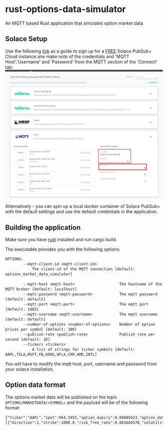 # rust-options-data-simulator
An MQTT based Rust application that simulates option market data

## Solace Setup

Use the following [link](https://docs.solace.com/Solace-Cloud/ggs_signup.htm) as a guide to sign up for a [FREE](https://console.solace.cloud/login/new-account) Solace PubSub+ Cloud instance ane make note of the credentials and 'MQTT Host','Username' and 'Password' from the MQTT section of the 'Connect' tab:
![MQTT](imgs/mqtt.png)


Alternatively - you can spin up a local docker container of Solace PubSub+ with the default settings and use the default credentials in the application.
 

## Building the application

Make sure you have [rust](https://www.rust-lang.org/tools/install) installed and run cargo build. 

The executable provides you with the following options:

```
OPTIONS:
        --mqtt-client-id <mqtt-client-id>
            The client-id of the MQTT connection [default: options_market_data_simulator]

        --mqtt-host <mqtt-host>                    The hostname of the MQTT broker [default: localhost]
        --mqtt-password <mqtt-password>            The mqtt password [default: default]
        --mqtt-port <mqtt-port>                    The mqtt port [default: 1883]
        --mqtt-username <mqtt-username>            The mqtt username [default: default]
        --number-of-options <number-of-options>    Number of option prices per symbol [default: 100]
        --publish-rate <publish-rate>              Publish rate per second [default: 10]
        --tickers <tickers>
            A list of strings for ticker symbols [default: AAPL,TSLA,MSFT,FB,GOOG,NFLX,CRM,AMD,INTL]
```

You will have to modify the mqtt host, port, username and password from your solace installation.

## Option data format

The options market data will be published on the topic `OPTIONS/MARKETDATA/<SYMBOL>` and the payload will be of the following format:

```
{"ticker":"AAPL","spot":964.5955,"option_expiry":0.09605623,"option_data":[{"direction":1,"strike":1000.0,"risk_free_rate":0.061666578,"volatility":0.030105356,"dividend_yield":0.5828167}...}
```